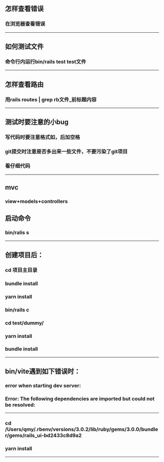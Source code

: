 ## 怎样查看错误
### 在浏览器查看错误
---
## 如何测试文件
### 命令行内运行bin/rails test test文件
---
## 怎样查看路由
### 用rails routes | grep rb文件_前标题内容
---

## 测试时要注意的小bug
### 写代码时要注意格式如，后加空格
### git提交时注意是否多出来一些文件，不要污染了git项目
### 看仔细代码
---

## mvc
### view+models+controllers

## 启动命令
### bin/ralis s
---

## 创建项目后：
### cd 项目主目录
### bundle install
### yarn install
### bin/rails c
### cd test/dummy/
### yarn install
### bundle install
---

## bin/vite遇到如下错误时：
### error when starting dev server:
### Error: The following dependencies are imported but could not be resolved:
---
### cd /Users/qmy/.rbenv/versions/3.0.2/lib/ruby/gems/3.0.0/bundler/gems/rails_ui-bd2433c8d9a2
### yarn install
---
